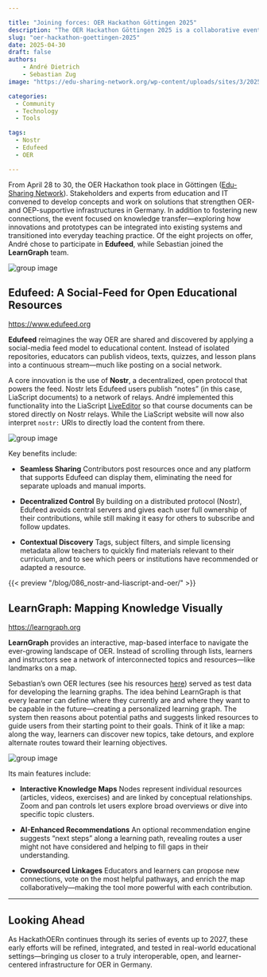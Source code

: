 ```yaml
---

title: "Joining forces: OER Hackathon Göttingen 2025"
description: "The OER Hackathon Göttingen 2025 is a collaborative event focused on enhancing the discoverability and accessibility of Open Educational Resources (OER) through innovative solutions and community engagement."
slug: "oer-hackathon-goettingen-2025"
date: 2025-04-30
draft: false
authors:
    - André Dietrich
    - Sebastian Zug
image: "https://edu-sharing-network.org/wp-content/uploads/sites/3/2025/02/HackathOERN-Logo-2-1.png"

categories:
  - Community
  - Technology
  - Tools

tags:
  - Nostr
  - Edufeed
  - OER

---
```


From April 28 to 30, the OER Hackathon took place in Göttingen ([Edu-Sharing Network](https://edu-sharing-network.org/projekt-hackathoern/)). Stakeholders and experts from education and IT convened to develop concepts and work on solutions that strengthen OER- and OEP-supportive infrastructures in Germany. In addition to fostering new connections, the event focused on knowledge transfer—exploring how innovations and prototypes can be integrated into existing systems and transitioned into everyday teaching practice. Of the eight projects on offer, André chose to participate in **Edufeed**, while Sebastian joined the **LearnGraph** team.

![group image](/images/post/oer-hackathon-goettingen-2025/group.jpg)

## Edufeed: A Social-Feed for Open Educational Resources

https://www.edufeed.org

**Edufeed** reimagines the way OER are shared and discovered by applying a social-media feed model to educational content. Instead of isolated repositories, educators can publish videos, texts, quizzes, and lesson plans into a continuous stream—much like posting on a social network.

A core innovation is the use of **Nostr**, a decentralized, open protocol that powers the feed. Nostr lets Edufeed users publish “notes” (in this case, LiaScript documents) to a network of relays. André implemented this functionality into the LiaScript [LiveEditor](https://liascript.github.io/LiveEditor) so that course documents can be stored directly on Nostr relays. While the LiaScript website will now also interpret `nostr:` URIs to directly load the content from there.

![group image](/images/post/oer-hackathon-goettingen-2025/nostr-sharing.png)

Key benefits include:

* **Seamless Sharing**
  Contributors post resources once and any platform that supports Edufeed can display them, eliminating the need for separate uploads and manual imports.

* **Decentralized Control**
  By building on a distributed protocol (Nostr), Edufeed avoids central servers and gives each user full ownership of their contributions, while still making it easy for others to subscribe and follow updates.

* **Contextual Discovery**
  Tags, subject filters, and simple licensing metadata allow teachers to quickly find materials relevant to their curriculum, and to see which peers or institutions have recommended or adapted a resource.

{{< preview "/blog/086_nostr-and-liascript-and-oer/" >}}

## LearnGraph: Mapping Knowledge Visually

https://learngraph.org

**LearnGraph** provides an interactive, map-based interface to navigate the ever-growing landscape of OER. Instead of scrolling through lists, learners and instructors see a network of interconnected topics and resources—like landmarks on a map.

Sebastian’s own OER lectures (see his resources [here](https://tubaf-ifi-liascript.github.io/)) served as test data for developing the learning graphs. The idea behind LearnGraph is that every learner can define where they currently are and where they want to be capable in the future—creating a personalized learning graph. The system then reasons about potential paths and suggests linked resources to guide users from their starting point to their goals. Think of it like a map: along the way, learners can discover new topics, take detours, and explore alternate routes toward their learning objectives.

![group image](/images/post/oer-hackathon-goettingen-2025/group-small.jpg)

Its main features include:

* **Interactive Knowledge Maps**
  Nodes represent individual resources (articles, videos, exercises) and are linked by conceptual relationships. Zoom and pan controls let users explore broad overviews or dive into specific topic clusters.

* **AI-Enhanced Recommendations**
  An optional recommendation engine suggests “next steps” along a learning path, revealing routes a user might not have considered and helping to fill gaps in their understanding.

* **Crowdsourced Linkages**
  Educators and learners can propose new connections, vote on the most helpful pathways, and enrich the map collaboratively—making the tool more powerful with each contribution.

---

## Looking Ahead

As HackathOERn continues through its series of events up to 2027, these early efforts will be refined, integrated, and tested in real-world educational settings—bringing us closer to a truly interoperable, open, and learner-centered infrastructure for OER in Germany.
